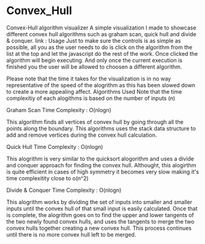 # Convex_Hull
Convex-Hull algorithm visualizer
A simple visualization I made to showcase different convex hull algorithms such as graham scan, quick hull and divide & conquer.
link :
Usage
Just to make sure the controls is as simple as possible, all you as the user needs to do is click on the algorithm from the list at the top and let the javascript do the rest of the work. Once clicked the algorithm will begin executing. And only once the current execution is finished you the user will be allowed to choosen a different algorithm.

Please note that the time it takes for the visualization is in no way representative of the speed of the alogrithm as this has been slowed down to create a more appealing affect.
Algorithms Used
Note that the time complexitiy of each alogithms is based on the number of inputs (n)

Graham Scan
Time Complexity : O(nlogn)

This algorithm finds all vertices of convex hull by going through all the points along the boundary. This algorithms uses the stack data structure to add and remove vertices during the convex hull calculation.

Quick Hull
Time Complexity : O(nlogn)

This alogrithm is very similar to the quicksort alogorithm and uses a divide and conquer approach for finding the convex hull. Althought, this alogirthm is quite efficient in cases of high symmetry it becomes very slow making it's time complexitity close to o(n^2)

Divide & Conquer
Time Complexity : O(nlogn)

This alogrithm works by dividing the set of inputs into smaller and smaller inputs until the convex hull of that small input is easily calculated. Once that is complete, the alogrithm goes on to find the upper and lower tangents of the two newly found convex hulls, and uses the tangents to merge the two convex hulls together creating a new convex hull. This process continues until there is no more convex hull left to be merged.
